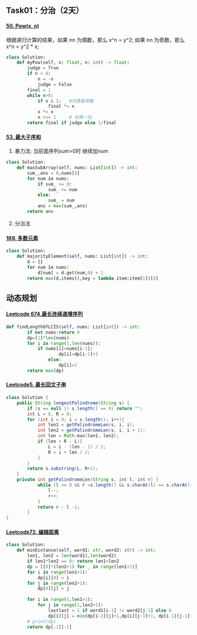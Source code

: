 ## Task01：分治（2天）

#### [50. Pow(x, n)](https://leetcode-cn.com/problems/powx-n/)

根据递归计算的结果，如果 nn 为偶数，那么 x^n = y^2;
如果 nn 为奇数，那么 x^n = y^2 * x;

```python
class Solution:
    def myPow(self, x: float, n: int) -> float:      
        judge = True
        if n < 0:
            n = -n
            judge = False      
        final = 1
        while n>0:
            if n & 1:   #代表是奇数
                final *= x
            x *= x
            n >>= 1     # 右移一位
        return final if judge else 1/final
```



####  [53. 最大子序和](https://leetcode-cn.com/problems/maximum-subarray/)

1. 暴力法: 当前面序列sum>0时 继续加num

```python
class Solution:
    def maxSubArray(self, nums: List[int]) -> int:
        sum_,ans = 0,nums[0]
        for num in nums:
            if sum_ >= 0:
                sum_ += num
            else:
                sum_ = num
            ans = max(sum_,ans)
        return ans
```

2. 分治法

#### [169. 多数元素](https://leetcode-cn.com/problems/majority-element/)

```python
class Solution:
    def majorityElement(self, nums: List[int]) -> int:
        d = {}
        for num in nums:
            d[num] = d.get(num,0) + 1
        return max(d.items(),key = lambda item:item[1])[0]
```



## 动态规划

#### [Leetcode 674.最长连续递增序列](https://leetcode-cn.com/problems/longest-continuous-increasing-subsequence/)

```python
def findLengthOfLCIS(self, nums: List[int]) -> int:
        if not nums:return 0 
        dp=[1]*len(nums)     
        for i in range(1,len(nums)): 
        	if nums[i]>nums[i-1]:
                    dp[i]=dp[i-1]+1
                else:
                    dp[i]=1
        return max(dp)
```

#### [Leetcode5. 最长回文子串](https://leetcode-cn.com/problems/longest-palindromic-substring/)

```java
class Solution {
    public String longestPalindrome(String s) {
        if (s == null || s.length() == 0) return "";
        int L = 0, R = 0;
        for (int i = 0; i < s.length(); i++){
            int len1 = getPalindromeLen(s, i, i);
            int len2 = getPalindromeLen(s, i, i + 1);
            int len = Math.max(len1, len2);
            if (len > R - L){
                L = i - (len - 1) / 2;
                R = i + len / 2;
            }
        }
        return s.substring(L, R+1);
    }
    private int getPalindromeLen(String s, int l, int r) {
            while (l >= 0 && r <s.length() && s.charAt(l) == s.charAt(r)){
                l--;
                r++;
            }
            return r - l -1;
        }
}
```

#### [Leetcode72. 编辑距离](https://leetcode-cn.com/problems/edit-distance/)

```python
class Solution:
    def minDistance(self, word1: str, word2: str) -> int:
        len1, len2 = len(word1),len(word2)
        if len1*len2 == 0: return len1+len2
        dp = [[0]*(len2+1) for _ in range(len1+1)]
        for i in range(len1+1):
            dp[i][0] = i
        for j in range(len2+1):
            dp[0][j] = j
        
        for i in range(1,len1+1):
            for j in range(1,len2+1):
                lastlast = 1 if word1[i-1] != word2[j-1] else 0
                dp[i][j] = min(dp[i-1][j]+1,dp[i][j-1]+1, dp[i-1][j-1]+lastlast)
        # print(dp)
        return dp[-1][-1]
```

